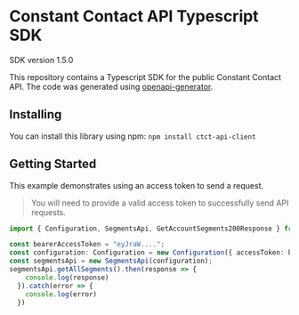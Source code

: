 # Constant Contact API Typescript SDK
SDK version 1.5.0

This repository contains a Typescript SDK for the public Constant Contact API. The code was generated using [openapi-generator](https://github.com/OpenAPITools/openapi-generator).

## Installing
You can install this library using npm:
`npm install ctct-api-client`

## Getting Started
This example demonstrates using an access token to send a request.
> You will need to provide a valid access token to successfully send API requests.
```typescript
import { Configuration, SegmentsApi, GetAccountSegments200Response } from 'ctct-api-client';

const bearerAccessToken = "eyJraW....";
const configuration: Configuration = new Configuration({ accessToken: bearerAccessToken});
const segmentsApi = new SegmentsApi(configuration);
segmentsApi.getAllSegments().then(response => {
    console.log(response)
  }).catch(error => {
    console.log(error)
  })
```
